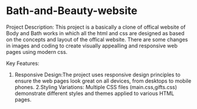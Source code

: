 # Bath-and-Beauty-website
Project Description:
This project is a basically a clone of offical website of Body and Bath works in which all the html and css are designed as based on the concepts and layout of the offical website. There are some changes in images and coding to create  visually  appealling and responsive web pages using modern css.

Key Features:
1. Responsive Design:The project uses responsive design principles to ensure the web pages look great on all devices, from desktops to mobile phones.
2.Styling Variations: Multiple CSS files (main.css,gifts.css) demonstrate different styles and themes applied to various HTML pages.